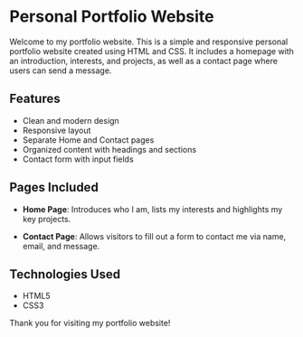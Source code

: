 #  Personal Portfolio Website

Welcome to my portfolio website. This is a simple and responsive personal portfolio website created using HTML and CSS. It includes a homepage with an introduction, interests, and projects, as well as a contact page where users can send a message.

##  Features

-  Clean and modern design
-  Responsive layout
-  Separate Home and Contact pages
-  Organized content with headings and sections
-  Contact form with input fields

##  Pages Included

- **Home Page**: Introduces who I am, lists my interests and highlights my key projects.

- **Contact Page**: Allows visitors to fill out a form to contact me via name, email, and message.


##  Technologies Used

- HTML5
- CSS3

Thank you for visiting my portfolio website!
